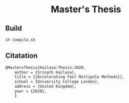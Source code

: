 <h1 align='center'> Master's Thesis </h1>

## Build

```bash
sh compile.sh
```

## Citatation 

```bash
@MastersThesis{Kailasa:Thesis:2020,
    author = {Srinath Kailasa},
    title = {{Accelerating Fast Multipole Methods}},
    school = {University College London},
    address = {United Kingdom},
    year = {2020},
    }
```
